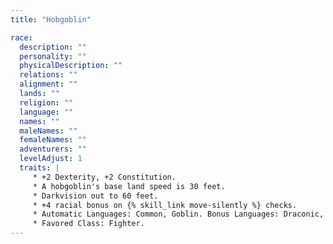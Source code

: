 ```yaml
---
title: "Hobgoblin"

race:
  description: ""
  personality: ""
  physicalDescription: ""
  relations: ""
  alignment: ""
  lands: ""
  religion: ""
  language: ""
  names: ""
  maleNames: ""
  femaleNames: ""
  adventurers: ""
  levelAdjust: 1
  traits: |
     * +2 Dexterity, +2 Constitution.
     * A hobgoblin's base land speed is 30 feet.
     * Darkvision out to 60 feet.
     * +4 racial bonus on {% skill_link move-silently %} checks.
     * Automatic Languages: Common, Goblin. Bonus Languages: Draconic, Dwarven, Infernal, Giant, Orc.
     * Favored Class: Fighter.
---
```


